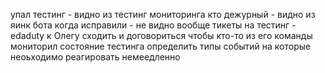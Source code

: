 упал тестинг - видно из тестинг мониторинга
кто дежурный - видно из яинк бота
когда исправили - не видно вообще
тикеты на тестинг - edaduty
к Олегу сходить и договориться чтобы кто-то из его команды мониторил состояние тестинга
определить типы событий на которые неоьходимо реагировать немеедленно